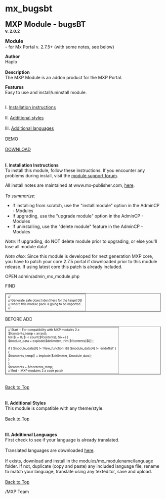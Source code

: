 # mx_bugsbt
<p><b><font size="5">MXP</font><font size="5"> Module -
            bugsBT <br>
        <font size="2">v. 2.0.2</font></font></b></p>
      <p><span style="font-weight: bold"><span style="font-size: 16px; line-height: normal">Module</span></span>
        <br />
        - for Mx Portal v. 2.7.5+ (with some notes, see below)</p>
      <p><strong>Author</strong><br />
        Haplo<br />
        <br />
        <span style="font-weight: bold">Description</span> <br />
        The MXP Module is an addon product for the MXP Portal.</p>
      <p><strong>Features</strong> <br />
        Easy to use and install/uninstall module.</p>
      <p> <br />
        I. <a href="#install">Installation instructions</a> <br />
        <br />
        II. <a href="#themes">Additional styles</a> <br />
        <br />
        III. <a href="#languages">Additional languages</a><br />
        <br />
        <a href="http://www.mx-publisher.com" target="_blank" class="postlink">DEMO
        </a> <br />
        <br />
        <a href="http://www.mx-publisher.com/index.php?page=4" target="_blank" class="postlink">
        DOWNLOAD </a> <br />
        <br /><a name="install">
        <br />
        <span style="font-weight: bold">I. Installation Instructions</span> <br />
        To install this module, follow these instructions. If you encounter any
        problems during install, visit the <a href="http://www.mx-publisher.com/forum/viewforum.php?f=20" target="_blank" class="postlink">
        module support forum</a>. </p>
      <p>All install notes are maintained at www.mx-publisher.com, <a href="http://www.mx-publisher.com/forum/viewforum.php?f=11">here</a>.<br>
        <br>
        <i>To summarize:</i></p>
      <ul>
        <li> If installing from scratch, use the &quot;install module&quot; option in the
            AdminCP - Modules</li>
        <li> If upgrading, use the &quot;upgrade module&quot; option in the
            AdminCP - Modules</li>
        <li> If uninstalling, use the &quot;delete module&quot; feature in the AdminCP
          - Modules</li>
      </ul>      <p><i>Note:</i> If upgrading, do NOT delete module prior to upgrading, or else
        you'll lose all module data!</p>
      <p><i>Note also:</i> Since this module is developed for next generation
        MXP core, you have to patch your core 2.7.5 portal if downloaded prior
        to this module release. If using latest core this patch is already included.</p>
      <p>OPEN admin/admin_mx_module.php</p>
      <p>FIND</p>
      <table width="100%" border="1" cellpadding="2">
        <tr>
          <td><font size="1">// <br>
// Generate safe object identifiers for the target DB<br>
// where this module pack is going to be imported...<br>
// </font></td>
        </tr>
      </table>      <p>BEFORE ADD</p>
      <table width="100%" border="1" cellpadding="2">
        <tr>
          <td><font size="1">// Start - For compatibility with MXP modules 2.x<br>
$fcontents_temp = array();<br>
for($i = 0; $i &lt; count($fcontents); $i++) {<br>
$module_data = explode($delimeter, trim($fcontents[$i]));<br>
<br>
if ( $module_data[0] != 'New_function' &amp;&amp; $module_data[4] != 'endoflist'
)<br>
{<br>
$fcontents_temp[] = implode($delimeter, $module_data);<br>
}<br>
}<br>
$fcontents = $fcontents_temp;<br>
// End - MXP modules 2.x code patch</font></td>
        </tr>
      </table>      <p><br />
        <a href="#top"> Back to Top</a> <br />
        <br />
        <a name="themes">
        <br />
        <span style="font-weight: bold">II. Additional Styles</span> <br />
        This module is compatible with any theme/style. <br />
        <br />
        <a href="#top"> Back to Top</a> <br />
        <br />
        <a name="languages">
        <br />
        <span style="font-weight: bold">III. Additional Languages</span> <br />
        First check to see if your language is already translated. <br />
        <br />
        Translated languages are downloaded <a href="http://www.mx-publisher.com/index.php?page=4&amp;action=category&amp;cat_id=5" target="_blank" class="postlink">
        here</a>. <br />
        <br />
        If exists, download and install in the modules/mx_modulename/language
                    folder. If not, duplicate (copy and paste) any included language
                  file, rename to match your language, translate using any texteditor,
                  save
                    and
                    upload. <br />
        <br />
                    <a href="#top"> Back to Top</a> </p>
      <p> /MXP Team</p>

